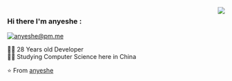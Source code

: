 <img align='right' src="https://avatars0.githubusercontent.com/u/6261771?s=460&u=036df0d0775c65c986bf839c708f4ffc7b7db600&v=4">

### Hi there I'm anyeshe :

[![anyeshe@pm.me](https://img.shields.io/static/v1?label=me@lucafluri.ch&message=%20&color=red&logo=gmail&style=flat-square&logoColor=white)](mailto:anyeshe@pm.me)
  
  
👨‍💻 28 Years old Developer  
👨‍🎓 Studying Computer Science here in China  

⭐️ From [anyeshe](https://github.com/anyeshe)
